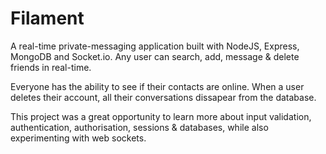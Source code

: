 # Filament

A real-time private-messaging application built with NodeJS, Express, MongoDB and Socket.io. Any user can search, add, message & delete friends in real-time.

Everyone has the ability to see if their contacts are online. When a user deletes their account, all their conversations dissapear from the database.

This project was a great opportunity to learn more about input validation, authentication, authorisation, sessions & databases, while also experimenting with web sockets.

